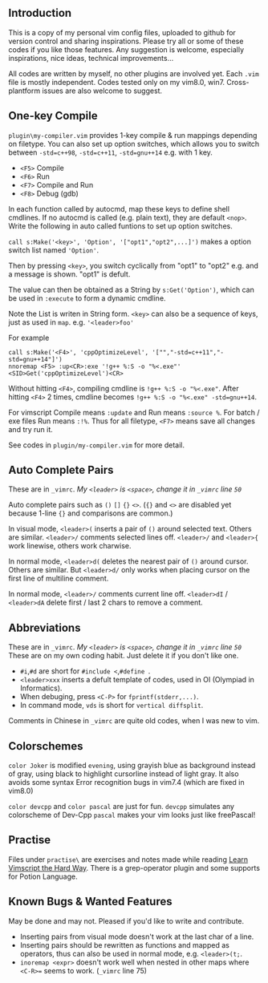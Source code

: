 ## Introduction

This is a copy of my personal vim config files, uploaded to github for version control and sharing inspirations. Please try all or some of these codes if you like those features. Any suggestion is welcome, especially inspirations, nice ideas, technical improvements...

All codes are written by myself, no other plugins are involved yet. Each `.vim` file is mostly independent. Codes tested only on my vim8.0, win7. Cross-plantform issues are also welcome to suggest.

## One-key Compile

`plugin\my-compiler.vim` provides 1-key compile & run mappings depending on filetype. You can also set up option switches, which allows you to switch between `-std=c++98`, `-std=c++11`, `-std=gnu++14` e.g. with 1 key.

+ `<F5>` Compile
+ `<F6>` Run
+ `<F7>` Compile and Run
+ `<F8>` Debug (gdb)

In each function called by autocmd, map these keys to define shell cmdlines. If no autocmd is called (e.g. plain text), they are default `<nop>`. Write the following in auto called funtions to set up option switches.

`call s:Make('<key>', 'Option', '["opt1","opt2",...]')` makes a option switch list named `'Option'`.

Then by pressing `<key>`, you switch cyclically from "opt1" to "opt2" e.g. and a message is shown. "opt1" is defult.

The value can then be obtained as a String by `s:Get('Option')`, which can be used in `:execute` to form a dynamic cmdline.

Note the List is writen in String form.
`<key>` can also be a sequence of keys, just as used in `map`.  e.g. `'<leader>foo'`

For example
```vim
call s:Make('<F4>', 'cppOptimizeLevel', '["","-std=c++11","-std=gnu++14"]')
nnoremap <F5> :up<CR>:exe '!g++ %:S -o "%<.exe"' <SID>Get('cppOptimizeLevel')<CR>
```
Without hitting `<F4>`, compiling cmdline is `!g++ %:S -o "%<.exe"`.
After hitting `<F4>` 2 times, cmdline becomes `!g++ %:S -o "%<.exe" -std=gnu++14`.

For vimscript Compile means `:update` and Run means `:source %`. For batch / exe files Run means `:!%`. Thus for all filetype, `<F7>` means save all changes and try run it.

See codes in `plugin/my-compiler.vim` for more detail.

## Auto Complete Pairs

These are in `_vimrc`.
*My `<leader>` is `<space>`, change it in `_vimrc` line `50`*

Auto complete pairs such as `()` `[]` `{}` `<>`. (`{}` and `<>` are disabled yet because 1-line `{}` and comparisons are common.)

In visual mode, `<leader>(` inserts a pair of `()` around selected text. Others are similar. `<leader>/` comments selected lines off. `<leader>/` and `<leader>{` work linewise, others work charwise.

In normal mode, `<leader>d(` deletes the nearest pair of `()` around cursor. Others are similar. But `<leader>d/` only works when placing cursor on the first line of multiline comment.

In normal mode, `<leader>/` comments current line off. `<leader>dI` / `<leader>dA` delete first / last 2 chars to remove a comment.

## Abbreviations

These are in `_vimrc`.
*My `<leader>` is `<space>`, change it in `_vimrc` line `50`*
These are on my own coding habit. Just delete it if you don't like one.

+ `#i`,`#d` are short for `#include <`,`#define `.
+ `<leader>xxx` inserts a defult template of codes, used in OI (Olympiad in Informatics).
+ When debuging, press `<C-P>` for `fprintf(stderr,...)`.
+ In command mode, `vds` is short for `vertical diffsplit`.

Comments in Chinese in `_vimrc` are quite old codes, when I was new to vim.

## Colorschemes

`color Joker` is modified `evening`, using grayish blue as background instead of gray, using black to highlight cursorline instead of light gray. It also avoids some syntax Error recognition bugs in vim7.4 (which are fixed in vim8.0)

`color devcpp` and `color pascal` are just for fun.
`devcpp` simulates any colorscheme of Dev-Cpp
`pascal` makes your vim looks just like freePascal!

## Practise

Files under `practise\` are exercises and notes made while reading [Learn Vimscript the Hard Way](http://learnvimscriptthehardway.stevelosh.com/).
There is a grep-operator plugin and some supports for Potion Language.

## Known Bugs & Wanted Features

May be done and may not. Pleased if you'd like to write and contribute.

+ Inserting pairs from visual mode doesn't work at the last char of a line.
+ Inserting pairs should be rewritten as functions and mapped as operators, thus can also be used in normal mode, e.g. `<leader>(t;`.
+ `inoremap <expr>` doesn't work well when nested in other maps where `<C-R>=` seems to work. (`_vimrc` line 75)
